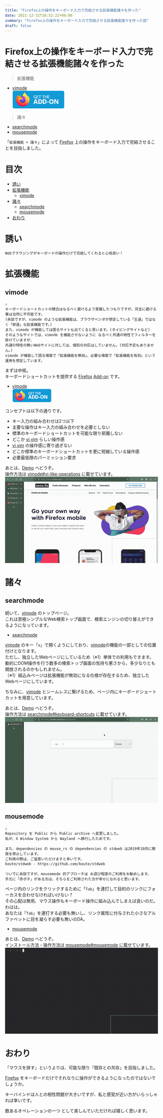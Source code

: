 ```yaml
---
title: "Firefox上の操作をキーボード入力で完結させる拡張機能諸々を作った"
date: 2021-12-31T16:52:22+09:00
summary: "Firefox上の操作をキーボード入力で完結させる拡張機能諸々を作った話"
draft: false
---
```

# Firefox上の操作をキーボード入力で完結させる拡張機能諸々を作った
> 拡張機能
- [vimode](https://addons.mozilla.org/en-US/firefox/addon/vimode/)  
[![get-the-addon](get-the-addon.png)](https://addons.mozilla.org/en-US/firefox/addon/vimode/)

> 諸々
- [searchmode](https://ghsable.github.io/searchmode/)
- [mousemode](https://crates.io/crates/mousemode)

「`拡張機能 + 諸々`」によって [Firefox](https://www.mozilla.org/en-US/firefox/new/) 上の操作をキーボード入力で完結させることを目指しました。

# 目次
* [誘い](#誘い)
* [拡張機能](#拡張機能)
  * [vimode](#vimode)
* [諸々](#諸々)
  * [searchmode](#searchmode)
  * [mousemode](#mousemode)
* [おわり](#おわり)

# 誘い
`Webブラウジングがキーボードの操作だけで完結してくれると心地良い！`  

# 拡張機能

## vimode
```text
⚠️
キーボードショートカットの競合はなるべく避けるよう意識したつもりですが、完全に避ける事は当然に不可能です。
(余談ですが、vimode のような拡張機能は、ブラウザベンダが想定している「王道」ではなく「邪道」な拡張機能です。)
また、vimode が機能しては困るサイトも出てくると思います。(タイピングサイトなど)
そのようなサイトでは、vimode を機能させないように なるべく共通の特性でフィルターを掛けていますが、
共通の特性の無いWebサイトに対しては、個別の対応はしていません。(対応予定もありません。)
vimode が機能して困る場面で「拡張機能を無効」、必要な場面で「拡張機能を有効」という運用を想定しています。
```
まずは中核。  
キーボードショートカットを提供する [Firefox](https://www.mozilla.org/en-US/firefox/new/) [Add-on](https://addons.mozilla.org/en-US/firefox/) です。
- [vimode](https://addons.mozilla.org/en-US/firefox/addon/vimode/)  
[![get-the-addon-small](get-the-addon-small.png)](https://addons.mozilla.org/en-US/firefox/addon/vimode/)

コンセプトは以下の通りです。
- キー入力の組み合わせは2つ以下
- 主要な操作はキー入力の組み合わせを必要としない
- 標準のキーボードショートカットを可能な限り邪魔しない
- どこか [vi](http://ex-vi.sourceforge.net/),[vim](https://www.vim.org/) らしい操作感
- [vi](http://ex-vi.sourceforge.net/),[vim](https://www.vim.org/) の操作感に寄り過ぎない
- どこか標準のキーボードショートカットを更に短縮している操作感
- 必要最低限のパーミッション要求

あとは、[Demo](https://github.com/ghsable/vimode#vimode) へどうぞ。  
操作方法は [vimode#vi-like-operations](https://github.com/ghsable/vimode#vi-like-operations) に載せています。  
[![demo_vimode](https://raw.githubusercontent.com/ghsable/vimode/main/.readme/images/demo_vimode.gif)](https://raw.githubusercontent.com/ghsable/vimode/main/.readme/images/demo_vimode.mp4)

# 諸々

## searchmode
続いて、[vimode](https://addons.mozilla.org/en-US/firefox/addon/vimode/) のトップページ。  
これは至極シンプルなWeb検索トップ画面で、検索エンジンの切り替えができるようになっています。  
- [searchmode](https://ghsable.github.io/searchmode/)

[vimode](https://addons.mozilla.org/en-US/firefox/addon/vimode/) のキー「`o`」で開くようにしており、[vimode](https://addons.mozilla.org/en-US/firefox/addon/vimode/)の機能の一部としての位置付けとなります。  
ただし、独立したWebページにしているため（※1）単体での利用もできます。  
動的にDOM操作を行う数多の検索トップ画面の気持ち悪さから、多少なりとも開放されるのかもしれません。  
（※1）組込みページは拡張機能が無効になる仕様が存在するため、独立したWebページにしています。

ちなみに、[vimode](https://addons.mozilla.org/en-US/firefox/addon/vimode/) とシームレスに繋げるため、ページ内にキーボードショートカットを用意しています。  

あとは、[Demo](https://github.com/ghsable/searchmode#demo) へどうぞ。  
操作方法は [searchmode#keyboard-shortcuts](https://github.com/ghsable/searchmode#keyboard-shortcuts) に載せています。  
[![demo_searchmode](https://raw.githubusercontent.com/ghsable/searchmode/main/.readme/images/demo_searchmode.gif)](https://raw.githubusercontent.com/ghsable/searchmode/main/.readme/images/demo_searchmode.mp4)

## mousemode
```text
⚠️
Repository を Public から Public archive へ変更しました。
私が、X Window System から Wayland へ移行したためです。

また、dependencies の mouse_rs の dependencies の stdweb は2019年10月に開発を停止しています。
ご利用の際は、ご留意いただけますと幸いです。
koute/stdweb - https://github.com/koute/stdweb

ついでに余談ですが、mousemode 的アプローチは お遊び程度のご利用をお勧めします。
手元に「赤ポチ」がある方は、そちらをご利用された方が幸せになれると思います。
```
ページ内のリンクをクリックするために「`Tab`」を連打して目的のリンクにフォーカスを合わせなければいけない？  
その心配は無用、マウス操作もキーボード操作に組み込んでしまえば良いのだ。わはは。  
あなたは「`Tab`」を連打する必要も無いし、リンク属性に付与された小さなアルファベットに目を凝らす必要も無いのDA。  
- [mousemode](https://crates.io/crates/mousemode)

あとは、[Demo](https://github.com/ghsable/mousemode#demo) へどうぞ。  
インストール方法・操作方法は [mousemode#mousemode](https://github.com/ghsable/mousemode#mousemode) に載せています。  
[![demo_mousemode](https://raw.githubusercontent.com/ghsable/mousemode/main/.readme/images/demo_mousemode.gif)](https://raw.githubusercontent.com/ghsable/mousemode/main/.readme/images/demo_mousemode.mp4)

# おわり
「マウスを排す」というよりは、可能な限り「既存との共存」を目指しました。  

[Firefox](https://www.mozilla.org/en-US/firefox/new/) をキーボードだけでそれなりに操作ができるようになったのではないでしょうか。  

キーバインドは人との相性問題が大きいですが、私と感覚が近い方がいらっしゃれば幸いです。  

数あるオペレーションの一つ として楽しんでいただければ嬉しく思います。
